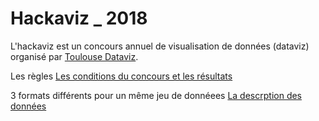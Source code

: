 # Hackaviz _ 2018

L'hackaviz est un concours annuel de visualisation de données (dataviz) organisé par [Toulouse Dataviz](https://toulouse-dataviz.fr).

Les règles [Les conditions du concours et les résultats](http://toulouse-dataviz.fr/resultats-hackaviz-2018-2)

3 formats différents pour un même jeu de donnéees [La descrption des données](http://toulouse-dataviz.fr/telechargement)



